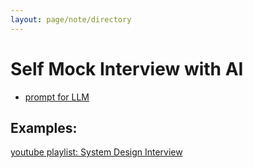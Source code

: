 ```yaml
---
layout: page/note/directory
---
```


# Self Mock Interview with AI

* [prompt for LLM](https://homun.posetmage.com/Agents/Tool/System%20Design%20Interviewer/)

## Examples:

[youtube playlist: System Design Interview](https://www.youtube.com/playlist?list=PLE0bEqGgHPOFezl6KUCF08kAsjHbjJJXU)

